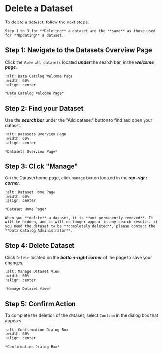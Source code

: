 # Delete a Dataset
To delete a dataset, follow the next steps:

 ```{tip} 
 Step 1 to 3 for **Deleting** a dataset are the **same** as those used for **Updating** a dataset.
```

## Step 1: Navigate to the Datasets Overview Page
Click the `View all datasets` located ***under*** the search bar, in the ***welcome page***.


```{figure} ../../../_static/images/homepage_view_all_datasets.png
:alt: Data Catalog Welcome Page
:width: 60%
:align: center

*Data Catalog Welcome Page*

```


## Step 2: Find your Dataset 
Use the ***search bar*** under the "Add dataset" button to find and open your dataset.


```{figure} ../../../_static/images/search_datasets.png
:alt: Datasets Overview Page
:width: 60%
:align: center

*Datasets Overview Page*

```

## Step 3: Click "Manage" 
On the Dataset home page, click `Manage` button located in the ***top-right corner***.


```{figure} ../../../_static/images/manage_button_dataset.png
:alt: Dataset Home Page
:width: 60%
:align: center

*Dataset Home Page*

```


```{note}
When you **delete** a dataset, it is **not permanently removed**. It will be hidden, and it will no longer appear in any search results. If you need the dataset to be **completely deleted**, please contact the **Data Catalog Administrator**.
```

## Step 4: Delete Dataset
Click `Delete` located on the ***bottom-right corner*** of the page to save your changes.

```{figure} ../../../_static/images/delete_dataset_button.png
:alt: Manage Dataset View
:width: 60%
:align: center

*Manage Dataset View*

```

## Step 5: Confirm Action
To complete the deletion of the dataset, select `Confirm` in the dialog box that appears.

```{figure} ../../../_static/images/confirm_deletion.png
:alt: Confirmation Dialog Box
:width: 60%
:align: center

*Confirmation Dialog Box*

```